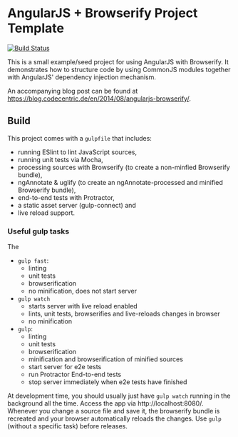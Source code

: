 AngularJS + Browserify Project Template
=======================================

[![Build Status](https://travis-ci.org/basti1302/angular-browserify.png?branch=master)](https://travis-ci.org/angular-browserify/traverson)

This is a small example/seed project for using AngularJS with Browserify. It demonstrates how to structure code by using CommonJS modules together with AngularJS' dependency injection mechanism.

An accompanying blog post can be found at <https://blog.codecentric.de/en/2014/08/angularjs-browserify/>.

Build
-----

This project comes with a `gulpfile` that includes:

* running ESlint to lint JavaScript sources,
* running unit tests via Mocha,
* processing sources with Browserify (to create a non-minfied Browserify bundle),
* ngAnnotate & uglify (to create an ngAnnotate-processed and minified Browserify bundle),
* end-to-end tests with Protractor,
* a static asset server (gulp-connect) and
* live reload support.

### Useful gulp tasks

The
* `gulp fast`:
    * linting
    * unit tests
    * browserification
    * no minification, does not start server
 * `gulp watch`
    * starts server with live reload enabled
    * lints, unit tests, browserifies and live-reloads changes in browser
    * no minification
* `gulp`:
    * linting
    * unit tests
    * browserification
    * minification and browserification of minified sources
    * start server for e2e tests
    * run Protractor End-to-end tests
    * stop server immediately when e2e tests have finished

At development time, you should usually just have `gulp watch` running in the background all the time. Access the app via http://localhost:8080/. Whenever you change a source file and save it, the browserify bundle is recreated and your browser automatically reloads the changes. Use `gulp` (without a specific task) before releases.
